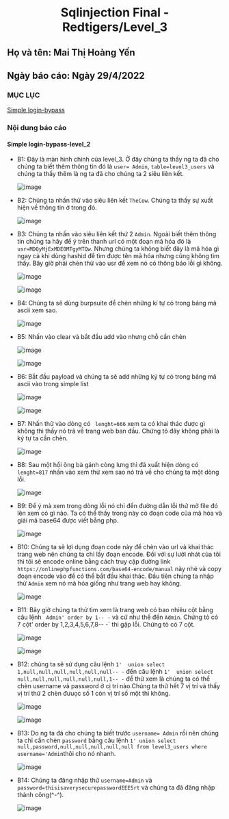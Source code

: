 # <div align="center"><p> Sqlinjection Final - Redtigers/Level_3</p></div>
 ## Họ và tên: Mai Thị Hoàng Yến
 ## Ngày báo cáo: Ngày 29/4/2022
 ### MỤC LỤC
   [Simple login-bypass](#gioithieu)
   
### Nội dung báo cáo 
#### Simple login-bypass-level_2 <a name="gioithieu"></a>
- B1: Đây là màn hình chính của level_3. Ở đây chúng ta thấy ng ta đã cho chúng ta biết thêm thông tin đó là `user= Admin`, `table=level3_users` và chúng ta thấy thêm là ng ta đã cho chúng ta 2 siêu liên kết.

  ![image](https://user-images.githubusercontent.com/101852647/165912678-3d714bb3-b6f1-416e-99a4-d7c43fd17a93.png)

- B2: Chúng ta nhấn thử vào siêu liên kết `TheCow`. Chúng ta thấy sự xuất hiện về thông tin ở trong đó.

  ![image](https://user-images.githubusercontent.com/101852647/165913282-0dab83df-a19a-4493-815d-fc414403c183.png)

- B3: Chúng ta nhấn vào siêu liên kết thứ 2 `Admin`. Ngoài biết thêm thông tin chúng ta hãy để ý trên thanh url có một đoạn mã hóa đó là ` usr=MDQyMjExMDE0MTgyMTQw`. Nhưng chúng ta không biết đây là mã hóa gì ngay cả khi dùng hashid để tìm được tên mã hóa nhưng cũng không tìm thấy. Bây giờ phải chèn thử vào usr để xem nó có thông báo lỗi gì không.

  ![image](https://user-images.githubusercontent.com/101852647/165913436-ec15079f-c7bf-4964-a7ad-29e231ba8791.png)
  
  ![image](https://user-images.githubusercontent.com/101852647/165913793-01474bee-2b5e-4fa1-8066-423c65f17e3d.png)

- B4: Chúng ta sẽ dùng burpsuite để chèn những kí tự có trong bảng mã ascii xem sao.

  ![image](https://user-images.githubusercontent.com/101852647/165916882-88cc1f0e-ab79-4ed5-8483-c6426d3b0ec0.png)

- B5: Nhấn vào clear và bắt đầu add vào nhưng chỗ cần chèn

  ![image](https://user-images.githubusercontent.com/101852647/165917179-620df636-c8ac-4c6e-9901-29d5c4df67fe.png)

  ![image](https://user-images.githubusercontent.com/101852647/165917233-bfa20297-00cb-42d9-acf8-88c1031c418d.png)

- B6: Bắt đầu payload và chúng ta sẽ add những ký tự có trong bảng mã ascii vào trong simple list

  ![image](https://user-images.githubusercontent.com/101852647/165917555-140fc1ce-b0df-4bf7-ba27-a81f63ab8beb.png)
  
  ![image](https://user-images.githubusercontent.com/101852647/165917585-6f0bb9dc-aac6-4357-a792-dbb68da11475.png)

- B7: Nhấn thử vào dòng có ` lenght=666` xem ta có khai thác được gì không thì thấy nó trả về trang web ban đầu. Chứng tỏ đây không phải là ký tự ta cần chèn.

  ![image](https://user-images.githubusercontent.com/101852647/165921735-f7a77441-884c-46f3-a3c5-04ec7b758629.png)

- B8: Sau một hồi ông bà gánh còng lưng thì đã xuất hiện dòng có ` lenght=817` nhấn vào xem thử xem sao nó trả về cho chúng ta một dòng lỗi.

  ![image](https://user-images.githubusercontent.com/101852647/165922396-d73d05c3-edd8-45a0-a5d0-3be7bc4e42f5.png)

- B9: Để ý mà xem trong dòng lỗi nó chỉ đến đường dẫn lỗi thử mở file đó lên xem có gì nào. Ta có thể thấy trong này có đoạn code của mã hóa và giải mã base64 được viết bằng php.

  ![image](https://user-images.githubusercontent.com/101852647/165923079-2cae52f4-117d-49ba-bba8-0481c379c4a2.png)

- B10: Chúng ta sẽ lợi dụng đoạn code này để chèn vào url và khai thác trang web nên chúng ta chỉ lấy đoạn encode. Đối với sự lười nhát của tôi thì tôi sẽ encode online bằng cách truy cập đường link `https://onlinephpfunctions.com/base64-encode/manual` này nhé và copy đoạn encode vào để có thể bắt đầu khai thác. Đầu tiên chúng ta nhập thử `Admin` xem nó mã hóa giống như trang web hay không.

  ![image](https://user-images.githubusercontent.com/101852647/165924168-a710a223-d36e-4c3b-86b3-dfba81e06fac.png)

- B11: Bây giờ chúng ta thử tìm xem là trang web có bao nhiêu cột bằng câu lệnh ` Admin' order by 1-- -` và cứ như thế đến `Admin`. Chứng tỏ có 7 cột' order by 1,2,3,4,5,6,7,8-- -` thì gặp lỗi. Chứng tỏ có 7 cột.
   
  ![image](https://user-images.githubusercontent.com/101852647/165924958-4eaab1af-271f-4695-8a8c-99b17bd68160.png)

  ![image](https://user-images.githubusercontent.com/101852647/165925830-c71573a6-8860-4baf-a3ce-821c883ec40e.png)

- B12: chúng ta sẽ sử dụng câu lệnh `1'  union select  1,null,null,null,null,null,null-- -` đến câu lệnh `1'  union select  null,null,null,null,null,null,1-- -` để thử xem là chúng ta có thể chèn username và password ở cị trí nào.Chúng ta thử hết 7 vị trí và thấy vị trí thứ 2 chèn đưuọc số 1 còn vị trí số một thì không.

  ![image](https://user-images.githubusercontent.com/101852647/165929075-a9d87945-2a7a-447e-807c-d11246810dd0.png)
  
  ![image](https://user-images.githubusercontent.com/101852647/165928865-74827223-bfe0-4b7a-a306-28f12d4bb50a.png)

- B13: Do ng ta đã cho chúng ta biết trước `username= Admin` rồi nên chúng ta chỉ cần chèn `password` bằng câu lệnh `1' union select null,password,null,null,null,null,null from level3_users where username='Admin`thôi cho nó nhanh.

  ![image](https://user-images.githubusercontent.com/101852647/165930522-1105acf2-099b-46de-933b-ac8e38084d67.png)

- B14: Chúng ta đăng nhập thử `username=Admin` và `password=thisisaverysecurepasswordEEE5rt` và chúng ta đã đăng nhập thành công(^-^).

  ![image](https://user-images.githubusercontent.com/101852647/165931006-051bfe17-a377-403f-b5ae-8a78937ff610.png)
 
